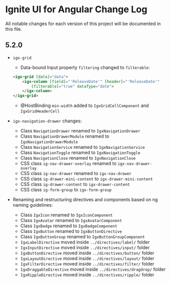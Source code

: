 # Ignite UI for Angular Change Log

All notable changes for each version of this project will be documented in this file.

## 5.2.0
- `igx-grid`
    - Data-bound Input property `filtering` changed to `filterable`:

    ```html
    <igx-grid [data]="data">
        <igx-column [field]="'ReleaseDate'" [header]="'ReleaseDate'"
            [filterable]="true" dataType="date">
        </igx-column>
    </igx-grid>
    ```

    - @HostBinding `min-width` added to `IgxGridCellComponent` and `IgxGridHeaderCell`
- `igx-navigation-drawer` changes:
    - Class `NavigationDrawer` renamed to `IgxNavigationDrawer`
    - Class `NavigationDrawerModule` renamed to `IgxNavigationDrawerModule`
    - Class `NavigationService` renamed to `IgxNavigationService`
    - Class `NavigationToggle` renamed to `IgxNavigationToggle`
    - Class `NavigationClose` renamed to `IgxNavigationClose`
    - CSS class `ig-nav-drawer-overlay` renamed to `igx-nav-drawer-overlay`
    - CSS class `ig-nav-drawer` renamed to `igx-nav-drawer`
    - CSS class `ig-drawer-mini-content` to `igx-drawer-mini-content`
    - CSS class `ig-drawer-content` to `igx-drawer-content`
    - CSS class `ig-form-group` to `igx-form-group`
- Renaming and restructuring directives and components based on ng naming guidelines:
    - Class `IgxIcon` renamed to `IgxIconComponent`
    - Class `IgxAvatar` renamed to `IgxAvatarComponent`
    - Class `IgxBadge` renamed to `IgxBadgeComponent`
    - Class `IgxButton` renamed to `IgxButtonDirective`
    - Class `IgxButtonGroup` renamed to `IgxButtonGroupComponent`
    - `IgxLabelDirective` moved inside `../directives/label/` folder
    - `IgxInputDirective` moved inside `../directives/input/` folder
    - `IgxButtonDirective` moved inside `../directives/button/` folder
    - `IgxLayoutDirective` moved inside `../directives/layout/` folder
    - `IgxFilterDirective` moved inside `../directives/filter/` folder
    - `IgxDraggableDirective` moved inside `../directives/dragdrop/` folder
    - `IgxRippleDirective` moved inside `../directives/ripple/` folder

